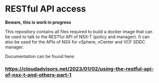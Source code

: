 # RESTful API access

**Beware, this is work in progress**

This repository contains all files required to build a docker image that can be used to talk to the RESTful API of NSX-T (policy and manager).
It can also be used for the APIs of NSX for vSphere, vCenter and VCF SDDC manager.

Documentation can be found here:
### https://cloudadvisors.net/2023/01/02/using-the-restful-api-of-nsx-t-and-others-part-1

